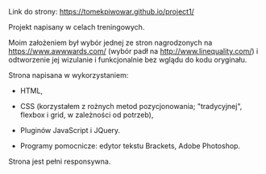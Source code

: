 Link do strony: https://tomekpiwowar.github.io/project1/

Projekt napisany w celach treningowych. 

Moim założeniem był wybór jednej ze stron nagrodzonych na https://www.awwwards.com/ (wybór padł na http://www.linequality.com/)
i odtworzenie jej wizulanie i funkcjonalnie bez wglądu do kodu oryginału. 

Strona napisana w wykorzystaniem: 
* HTML, 
* CSS (korzystałem z rożnych metod pozycjonowania; "tradycyjnej", flexbox i grid, w zależności 
od potrzeb), 
* Pluginów JavaScript i JQuery.

* Programy pomocnicze: edytor tekstu Brackets, Adobe Photoshop.

Strona jest pełni responsywna.
